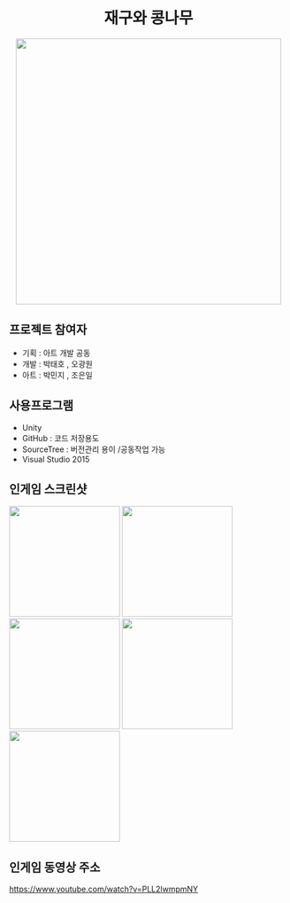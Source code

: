 <h1 align="center">재구와 콩나무</h1>
<p align="center"><img src="https://user-images.githubusercontent.com/47206217/56950937-88140280-6b71-11e9-9deb-ea9e0b0cc9e9.png" width="480" /></p>

## 프로젝트 참여자

- 기획 : 아트 개발 공동
- 개발 : 박태호 , 오광원
- 아트 : 박민지 , 조은일

## 사용프로그램
- Unity
- GitHub : 코드 저장용도 
- SourceTree : 버전관리 용이 /공동작업 가능
- Visual Studio 2015


## 인게임 스크린샷
<div>
<img width="200" src="https://user-images.githubusercontent.com/47206217/56950939-88140280-6b71-11e9-8ba7-fe2c845058e1.png">
<img width="200" src="https://user-images.githubusercontent.com/47206217/56950940-88ac9900-6b71-11e9-8cde-fc6950caf6d5.png">
<img width="200" src="https://user-images.githubusercontent.com/47206217/56950941-88ac9900-6b71-11e9-8e40-77ef711d1900.png">
<img width="200" src="https://user-images.githubusercontent.com/47206217/56950942-88ac9900-6b71-11e9-9e04-bdceb727caa4.png">
<img width="200" src="https://user-images.githubusercontent.com/47206217/56950944-89452f80-6b71-11e9-8c5e-4f82eea4ffc5.png">
</div>

## 인게임 동영상 주소

https://www.youtube.com/watch?v=PLL2lwmpmNY
